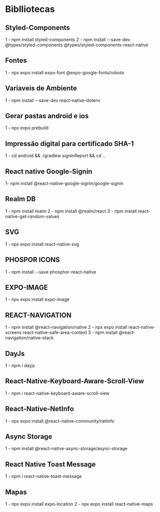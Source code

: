 # Biblliotecas

## Styled-Components

1 - npm install styled-components
2 - npm install --save-dev @types/styled-components @types/styled-components-react-native

## Fontes

1 - npx expo install expo-font @expo-google-fonts/roboto

## Variaveis de Ambiente

1 - npm install --save-dev react-native-dotenv

## Gerar pastas android e ios

1 - npx expo prebuild

## Impressão digital para certificado SHA-1

1 - cd android && ./gradlew signinReport && cd ..

## React native Google-Signin

1- npm install @react-native-google-signin/google-signin

## Realm DB

1 - npm install realm
2 - npm install @realm/react
3 - npm install react-native-get-random-values

## SVG

1 - npx expo install react-native-svg

## PHOSPOR ICONS

1 - npm install --save phosphor-react-native

## EXPO-IMAGE

1 - npx expo install expo-image

## REACT-NAVIGATION

1 - npm install @react-navigation/native
2 - npx expo install react-native-screens react-native-safe-area-context
3 - npm install @react-navigation/native-stack

## DayJs

 1 - npm i dayjs

## React-Native-Keyboard-Aware-Scroll-View

1 - npm i react-native-keyboard-aware-scroll-view

## React-Native-NetInfo

1 - npx expo install @react-native-community/netinfo

## Async Storage  

1 - npm install @react-native-async-storage/async-storage

## React Native Toast Message

1 - npm i react-native-toast-message

## Mapas

 1 - npx expo install expo-location
 2 - npx expo install react-native-maps
